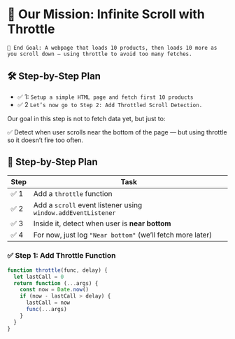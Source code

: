 # 🧭 Our Mission: Infinite Scroll with Throttle

`🚧 End Goal:
A webpage that loads 10 products, then loads 10 more as you scroll down — using throttle to avoid too many fetches.`

## 🛠️ Step-by-Step Plan

- ✅ 1:
  `Setup a simple HTML page and fetch first 10 products`
- ✅ 2
  `Let’s now go to Step 2: Add Throttled Scroll Detection.`

Our goal in this step is not to fetch data yet, but just to:

✅ Detect when user scrolls near the bottom of the page — but using throttle so it doesn’t fire too often.

## 🧠 Step-by-Step Plan

| Step | Task                                                          |
| ---- | ------------------------------------------------------------- |
| ✅ 1 | Add a `throttle` function                                     |
| ✅ 2 | Add a `scroll` event listener using `window.addEventListener` |
| ✅ 3 | Inside it, detect when user is **near bottom**                |
| ✅ 4 | For now, just log `"Near bottom"` (we’ll fetch more later)    |

### ✅ Step 1: Add Throttle Function

```js
function throttle(func, delay) {
  let lastCall = 0
  return function (...args) {
    const now = Date.now()
    if (now - lastCall > delay) {
      lastCall = now
      func(...args)
    }
  }
}
```
